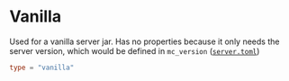 # Vanilla

Used for a vanilla server jar. Has no properties because it only needs the server version, which would be defined in `mc_version` ([`server.toml`](../server.toml.md))

```toml
type = "vanilla"
```
